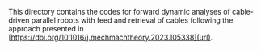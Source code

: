 This directory contains the codes for forward dynamic analyses of cable-driven parallel robots with feed and retrieval of cables following the approach presented in [https://doi.org/10.1016/j.mechmachtheory.2023.105338](url).
